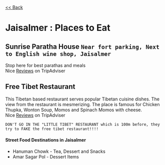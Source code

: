 [<< Back](README.md)

# Jaisalmer : Places to Eat

## Sunrise Paratha House `Near fort parking, Next to English wine shop, Jaisalmer`  
Stop here for best parathas and meals  
Nice [Reviews](https://www.tripadvisor.in/ShowUserReviews-g297667-d9984383-r540113395-Sunrise_Paratha_House-Jaisalmer_Jaisalmer_District_Rajasthan.html) on TripAdviser

## Free Tibet Restaurant
This Tibetan based restaurant serves popular Tibetan cuisine dishes. The view from the restaurant is mesmerizing. The place is famous for Chicken Thupka, Wonton Soup, Momos and Spinach Momos with cheese.  
Nice [Reviews](https://www.tripadvisor.in/Restaurant_Review-g297667-d1976320-Reviews-Free_Tibet-Jaisalmer_Jaisalmer_District_Rajasthan.html) on TripAdviser
```
DON'T GO IN THE "LITTLE TIBET" RESTAURANT which is 100m before, they try to FAKE the free tibet restaurant!!!!
```
#### Street Food Destinations in Jaisalmer
* Hanuman Chowk - Tea, Dessert and Snacks
* Amar Sagar Pol - Dessert Items
